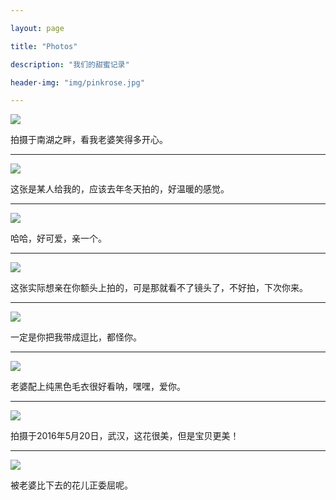 ```yaml
---

layout: page

title: "Photos"

description: "我们的甜蜜记录"

header-img: "img/pinkrose.jpg"

---
```


![](https://raw.githubusercontent.com/1loveyou/Mypicture/master/imags/Lan1.jpg)

拍摄于南湖之畔，看我老婆笑得多开心。

---

![](https://raw.githubusercontent.com/1loveyou/Mypicture/master/imags/Lan2.jpg)

这张是某人给我的，应该去年冬天拍的，好温暖的感觉。

---

![](https://raw.githubusercontent.com/1loveyou/Mypicture/master/imags/Lan3.jpg)

哈哈，好可爱，亲一个。

---

![](https://raw.githubusercontent.com/1loveyou/Mypicture/master/imags/We1.jpg)

这张实际想亲在你额头上拍的，可是那就看不了镜头了，不好拍，下次你来。

---

![](https://raw.githubusercontent.com/1loveyou/Mypicture/master/imags/We2.jpg)

一定是你把我带成逗比，都怪你。

---

![](https://raw.githubusercontent.com/1loveyou/Mypicture/master/imags/We3.jpg)

老婆配上纯黑色毛衣很好看呐，嘿嘿，爱你。

---

![](https://raw.githubusercontent.com/1loveyou/Mypicture/master/imags/Lan5.png)

拍摄于2016年5月20日，武汉，这花很美，但是宝贝更美！

---

![](https://raw.githubusercontent.com/1loveyou/Mypicture/master/imags/Lan6.png)

被老婆比下去的花儿正委屈呢。
